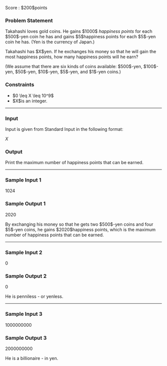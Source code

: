 
<div>

<span>

<span>

<p>
Score : $200$points
</p>

<div>

<section>

### **Problem Statement**

<p>
Takahashi loves gold coins. He gains $1000$
<em>
happiness points
</em>
for each $500$-yen coin he has and gains $5$happiness points for each $5$-yen coin he has. (Yen is the currency of Japan.)
</p>

<p>
Takahashi has $X$yen. If he exchanges his money so that he will gain the most happiness points, how many happiness points will he earn?
</p>

<p>
(We assume that there are six kinds of coins available: $500$-yen, $100$-yen, $50$-yen, $10$-yen, $5$-yen, and $1$-yen coins.)
</p>

</section>

</div>

<div>

<section>

### **Constraints**

<ul>

<li>
$0 \leq X \leq 10^9$
</li>

<li>
$X$is an integer.
</li>

</ul>

</section>

</div>

---

<div>

<div>

<section>

### **Input**

<p>
Input is given from Standard Input in the following format:
</p>

<div>

$X$
</div>

</section>

</div>

<div>

<section>

### **Output**

<p>
Print the maximum number of happiness points that can be earned.
</p>

</section>

</div>

</div>

---

<div>

<section>

### **Sample Input 1**

<div>

1024

</div>

</section>

</div>

<div>

<section>

### **Sample Output 1**

<div>

2020

</div>

<p>
By exchanging his money so that he gets two $500$-yen coins and four $5$-yen coins, he gains $2020$happiness points, which is the maximum number of happiness points that can be earned.
</p>

</section>

</div>

---

<div>

<section>

### **Sample Input 2**

<div>

0

</div>

</section>

</div>

<div>

<section>

### **Sample Output 2**

<div>

0

</div>

<p>
He is penniless - or yenless.
</p>

</section>

</div>

---

<div>

<section>

### **Sample Input 3**

<div>

1000000000

</div>

</section>

</div>

<div>

<section>

### **Sample Output 3**

<div>

2000000000

</div>

<p>
He is a billionaire - in yen.
</p>

</section>

</div>

</span>

</span>

</div>
